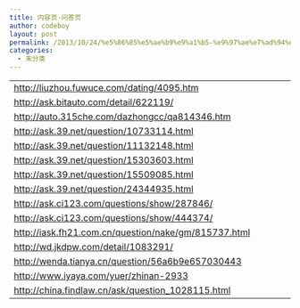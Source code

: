 ```yaml
---
title: 内容页-问答页
author: codeboy
layout: post
permalink: /2013/10/24/%e5%86%85%e5%ae%b9%e9%a1%b5-%e9%97%ae%e7%ad%94%e9%a1%b5/
categories:
  - 未分类
---
```

<table width="549">
  <colgroup> <col width="549" /> </colgroup> <tr>
    <td width="549" height="19">
      <a href="http://liuzhou.fuwuce.com/dating/4095.htm" target="_blank">http://liuzhou.fuwuce.com/dating/4095.htm</a>
    </td>
  </tr>
  
  <tr>
    <td width="549" height="19">
      <a href="http://ask.bitauto.com/detail/622119/" target="_blank">http://ask.bitauto.com/detail/622119/</a>
    </td>
  </tr>
  
  <tr>
    <td width="549" height="19">
      <a href="http://auto.315che.com/dazhongcc/qa814346.htm" target="_blank">http://auto.315che.com/dazhongcc/qa814346.htm</a>
    </td>
  </tr>
  
  <tr>
    <td width="549" height="19">
      <a href="http://ask.39.net/question/10733114.html">http://ask.39.net/question/10733114.html</a>
    </td>
  </tr>
  
  <tr>
    <td width="549" height="19">
      <a href="http://ask.39.net/question/11132148.html">http://ask.39.net/question/11132148.html</a>
    </td>
  </tr>
  
  <tr>
    <td width="549" height="19">
      <a href="http://ask.39.net/question/15303603.html" target="_blank">http://ask.39.net/question/15303603.html</a>
    </td>
  </tr>
  
  <tr>
    <td width="549" height="19">
      <a href="http://ask.39.net/question/15509085.html">http://ask.39.net/question/15509085.html</a>
    </td>
  </tr>
  
  <tr>
    <td width="549" height="19">
      <a href="http://ask.39.net/question/24344935.html" target="_blank">http://ask.39.net/question/24344935.html</a>
    </td>
  </tr>
  
  <tr>
    <td width="549" height="19">
      <a href="http://ask.ci123.com/questions/show/287846/">http://ask.ci123.com/questions/show/287846/</a>
    </td>
  </tr>
  
  <tr>
    <td width="549" height="19">
      <a href="http://ask.ci123.com/questions/show/444374/" target="_blank">http://ask.ci123.com/questions/show/444374/</a>
    </td>
  </tr>
  
  <tr>
    <td width="549" height="19">
      <a href="http://iask.fh21.com.cn/question/nake/gm/815737.html">http://iask.fh21.com.cn/question/nake/gm/815737.html</a>
    </td>
  </tr>
  
  <tr>
    <td width="549" height="19">
      <a href="http://wd.jkdpw.com/detail/1083291/" target="_blank">http://wd.jkdpw.com/detail/1083291/</a>
    </td>
  </tr>
  
  <tr>
    <td width="549" height="19">
      <a href="http://wenda.tianya.cn/question/56a6b9e657030443">http://wenda.tianya.cn/question/56a6b9e657030443</a>
    </td>
  </tr>
  
  <tr>
    <td width="549" height="19">
      <a href="http://www.iyaya.com/yuer/zhinan-2933">http://www.iyaya.com/yuer/zhinan-2933</a>
    </td>
  </tr>
  
  <tr>
    <td width="549" height="19">
      <a href="http://china.findlaw.cn/ask/question_1028115.html" target="_blank">http://china.findlaw.cn/ask/question_1028115.html</a>
    </td>
  </tr>
</table>